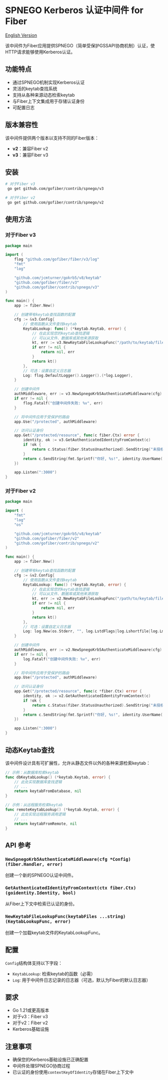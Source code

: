 # SPNEGO Kerberos 认证中间件 for Fiber

[English Version](README.md)

该中间件为Fiber应用提供SPNEGO（简单受保护GSSAPI协商机制）认证，使HTTP请求能够使用Kerberos认证。

## 功能特点

- 通过SPNEGO机制实现Kerberos认证
- 灵活的keytab查找系统
- 支持从各种来源动态检索keytab
- 与Fiber上下文集成用于存储认证身份
- 可配置日志

## 版本兼容性

该中间件提供两个版本以支持不同的Fiber版本：

- **v2**：兼容Fiber v2
- **v3**：兼容Fiber v3

## 安装

```bash
# 对于Fiber v3
 go get github.com/gofiber/contrib/spnego/v3

# 对于Fiber v2
 go get github.com/gofiber/contrib/spnego/v2
```

## 使用方法

### 对于Fiber v3

```go
package main

import (
    flog "github.com/gofiber/fiber/v3/log"
    "fmt"
    "log"

    "github.com/jcmturner/gokrb5/v8/keytab"
    "github.com/gofiber/fiber/v3"
    "github.com/gofiber/contrib/spnego/v3"
)

func main() {
    app := fiber.New()

    // 创建带有keytab查找函数的配置
    cfg := &v3.Config{
        // 使用函数从文件查找keytab
        KeytabLookup: func() (*keytab.Keytab, error) {
            // 在此实现您的keytab查找逻辑
            // 可以从文件、数据库或其他来源获取
            kt, err := v3.NewKeytabFileLookupFunc("/path/to/keytab/file.keytab")
            if err != nil {
                return nil, err
            }
            return kt()
        },
        // 可选：设置自定义日志器
        Log: flog.DefaultLogger().Logger().(*log.Logger),
    }

    // 创建中间件
    authMiddleware, err := v3.NewSpnegoKrb5AuthenticateMiddleware(cfg)
    if err != nil {
        flog.Fatalf("创建中间件失败: %v", err)
    }

    // 将中间件应用于受保护的路由
    app.Use("/protected", authMiddleware)

    // 访问认证身份
    app.Get("/protected/resource", func(c fiber.Ctx) error {
        identity, ok := v3.GetAuthenticatedIdentityFromContext(c)
        if !ok {
            return c.Status(fiber.StatusUnauthorized).SendString("未授权")
        }
        return c.SendString(fmt.Sprintf("你好, %s!", identity.UserName()))
    })

    app.Listen(":3000")
}
```

### 对于Fiber v2

```go
package main

import (
    "fmt"
    "log"
    "os"

    "github.com/jcmturner/gokrb5/v8/keytab"
    "github.com/gofiber/fiber/v2"
    "github.com/gofiber/contrib/spnego/v2"
)

func main() {
    app := fiber.New()

    // 创建带有keytab查找函数的配置
    cfg := &v2.Config{
        // 使用函数从文件查找keytab
        KeytabLookup: func() (*keytab.Keytab, error) {
            // 在此实现您的keytab查找逻辑
            // 可以从文件、数据库或其他来源获取
            kt, err := v2.NewKeytabFileLookupFunc("/path/to/keytab/file.keytab")
            if err != nil {
                return nil, err
            }
            return kt()
        },
        // 可选：设置自定义日志器
        Log: log.New(os.Stderr, "", log.LstdFlags|log.Lshortfile|log.Lmicroseconds),
    }

    // 创建中间件
    authMiddleware, err := v2.NewSpnegoKrb5AuthenticateMiddleware(cfg)
    if err != nil {
        log.Fatalf("创建中间件失败: %v", err)
    }

    // 将中间件应用于受保护的路由
    app.Use("/protected", authMiddleware)

    // 访问认证身份
    app.Get("/protected/resource", func(c *fiber.Ctx) error {
        identity, ok := v2.GetAuthenticatedIdentityFromContext(c)
        if !ok {
            return c.Status(fiber.StatusUnauthorized).SendString("未授权")
        }
        return c.SendString(fmt.Sprintf("你好, %s!", identity.UserName()))
    })

    app.Listen(":3000")
}
```

## 动态Keytab查找

该中间件设计具有可扩展性，允许从静态文件以外的各种来源检索keytab：

```go
// 示例：从数据库检索keytab
func dbKeytabLookup() (*keytab.Keytab, error) {
    // 此处实现数据库查找逻辑
    // ...
    return keytabFromDatabase, nil
}

// 示例：从远程服务检索keytab
func remoteKeytabLookup() (*keytab.Keytab, error) {
    // 此处实现远程服务调用逻辑
    // ...
    return keytabFromRemote, nil
}
```

## API 参考

### `NewSpnegoKrb5AuthenticateMiddleware(cfg *Config) (fiber.Handler, error)`

创建一个新的SPNEGO认证中间件。

### `GetAuthenticatedIdentityFromContext(ctx fiber.Ctx) (goidentity.Identity, bool)`

从Fiber上下文中检索已认证的身份。

### `NewKeytabFileLookupFunc(keytabFiles ...string) (KeytabLookupFunc, error)`

创建一个加载keytab文件的KeytabLookupFunc。

## 配置

`Config`结构体支持以下字段：

- `KeytabLookup`: 检索keytab的函数（必需）
- `Log`: 用于中间件日志记录的日志器（可选，默认为Fiber的默认日志器）

## 要求

- Go 1.21或更高版本
- 对于v3：Fiber v3
- 对于v2：Fiber v2
- Kerberos基础设施

## 注意事项

- 确保您的Kerberos基础设施已正确配置
- 中间件处理SPNEGO协商过程
- 已认证的身份使用`contextKeyOfIdentity`存储在Fiber上下文中
